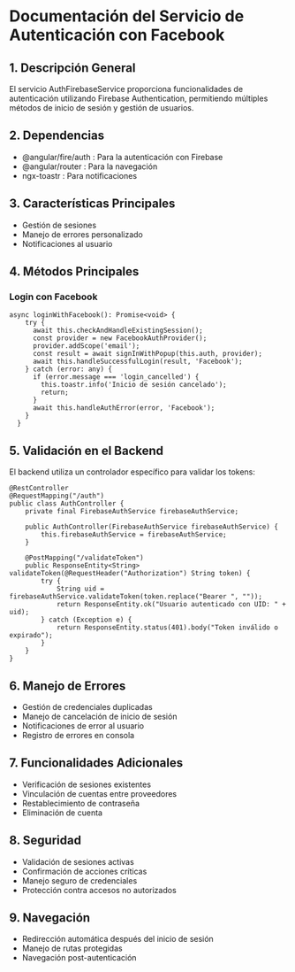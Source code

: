 # Documentación del Servicio de Autenticación con Facebook
## 1. Descripción General
El servicio AuthFirebaseService proporciona funcionalidades de autenticación utilizando Firebase Authentication, permitiendo múltiples métodos de inicio de sesión y gestión de usuarios.

## 2. Dependencias
- @angular/fire/auth : Para la autenticación con Firebase
- @angular/router : Para la navegación
- ngx-toastr : Para notificaciones

## 3. Características Principales
- Gestión de sesiones
- Manejo de errores personalizado
- Notificaciones al usuario

## 4. Métodos Principales
### Login con Facebook
```
async loginWithFacebook(): Promise<void> {
    try {
      await this.checkAndHandleExistingSession();
      const provider = new FacebookAuthProvider();
      provider.addScope('email');
      const result = await signInWithPopup(this.auth, provider);
      await this.handleSuccessfulLogin(result, 'Facebook');
    } catch (error: any) {
      if (error.message === 'login_cancelled') {
        this.toastr.info('Inicio de sesión cancelado');
        return;
      }
      await this.handleAuthError(error, 'Facebook');
    }
  }
```

## 5. Validación en el Backend
El backend utiliza un controlador específico para validar los tokens:
```
@RestController
@RequestMapping("/auth")
public class AuthController {
    private final FirebaseAuthService firebaseAuthService;

    public AuthController(FirebaseAuthService firebaseAuthService) {
        this.firebaseAuthService = firebaseAuthService;
    }

    @PostMapping("/validateToken")
    public ResponseEntity<String> validateToken(@RequestHeader("Authorization") String token) {
        try {
            String uid = firebaseAuthService.validateToken(token.replace("Bearer ", ""));
            return ResponseEntity.ok("Usuario autenticado con UID: " + uid);
        } catch (Exception e) {
            return ResponseEntity.status(401).body("Token inválido o expirado");
        }
    }
}
```

## 6. Manejo de Errores
- Gestión de credenciales duplicadas
- Manejo de cancelación de inicio de sesión
- Notificaciones de error al usuario
- Registro de errores en consola
## 7. Funcionalidades Adicionales
- Verificación de sesiones existentes
- Vinculación de cuentas entre proveedores
- Restablecimiento de contraseña
- Eliminación de cuenta
## 8. Seguridad
- Validación de sesiones activas
- Confirmación de acciones críticas
- Manejo seguro de credenciales
- Protección contra accesos no autorizados
## 9. Navegación
- Redirección automática después del inicio de sesión
- Manejo de rutas protegidas
- Navegación post-autenticación